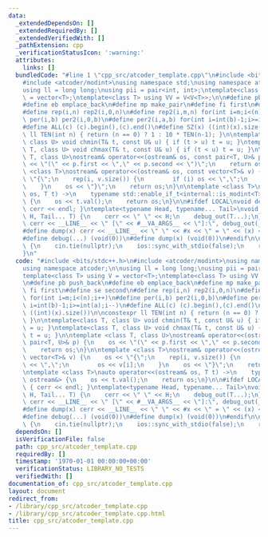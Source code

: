 ```yaml
---
data:
  _extendedDependsOn: []
  _extendedRequiredBy: []
  _extendedVerifiedWith: []
  _pathExtension: cpp
  _verificationStatusIcon: ':warning:'
  attributes:
    links: []
  bundledCode: "#line 1 \"cpp_src/atcoder_template.cpp\"\n#include <bits/stdc++.h>\n\
    #include <atcoder/modint>\nusing namespace std;\nusing namespace atcoder;\n\n\
    using ll = long long;\nusing pii = pair<int, int>;\ntemplate<class T> using V\
    \ = vector<T>;\ntemplate<class T> using VV = V<V<T>>;\n\n#define pb push_back\n\
    #define eb emplace_back\n#define mp make_pair\n#define fi first\n#define se second\n\
    #define rep(i,n) rep2(i,0,n)\n#define rep2(i,m,n) for(int i=m;i<(n);i++)\n#define\
    \ per(i,b) per2(i,0,b)\n#define per2(i,a,b) for(int i=int(b)-1;i>=int(a);i--)\n\
    #define ALL(c) (c).begin(),(c).end()\n#define SZ(x) ((int)(x).size())\n\nconstexpr\
    \ ll TEN(int n) { return (n == 0) ? 1 : 10 * TEN(n-1); }\n\ntemplate<class T,\
    \ class U> void chmin(T& t, const U& u) { if (t > u) t = u; }\ntemplate<class\
    \ T, class U> void chmax(T& t, const U& u) { if (t < u) t = u; }\n\ntemplate <class\
    \ T, class U>\nostream& operator<<(ostream& os, const pair<T, U>& p) {\n    os\
    \ << \"(\" << p.first << \",\" << p.second << \")\";\n    return os;\n}\n\ntemplate\
    \ <class T>\nostream& operator<<(ostream& os, const vector<T>& v) {\n    os <<\
    \ \"{\";\n    rep(i, v.size()) {\n        if (i) os << \",\";\n        os << v[i];\n\
    \    }\n    os << \"}\";\n    return os;\n}\n\ntemplate <class T>\nauto operator<<(ostream&\
    \ os, T t) ->\n    typename std::enable_if_t<internal::is_modint<T>::value, ostream&>\
    \ {\n    os << t.val();\n    return os;\n}\n\n#ifdef LOCAL\nvoid debug_out() {\
    \ cerr << endl; }\ntemplate<typename Head, typename... Tail>\nvoid debug_out(Head\
    \ H, Tail... T) {\n    cerr << \" \" << H;\n    debug_out(T...);\n}\n#define debug(...)\
    \ cerr << __LINE__ << \" [\" << #__VA_ARGS__ << \"]:\", debug_out(__VA_ARGS__)\n\
    #define dump(x) cerr << __LINE__ << \" \" << #x << \" = \" << (x) << endl\n#else\n\
    #define debug(...) (void(0))\n#define dump(x) (void(0))\n#endif\n\nint main()\
    \ {\n    cin.tie(nullptr);\n    ios::sync_with_stdio(false);\n    return 0;\n\
    }\n"
  code: "#include <bits/stdc++.h>\n#include <atcoder/modint>\nusing namespace std;\n\
    using namespace atcoder;\n\nusing ll = long long;\nusing pii = pair<int, int>;\n\
    template<class T> using V = vector<T>;\ntemplate<class T> using VV = V<V<T>>;\n\
    \n#define pb push_back\n#define eb emplace_back\n#define mp make_pair\n#define\
    \ fi first\n#define se second\n#define rep(i,n) rep2(i,0,n)\n#define rep2(i,m,n)\
    \ for(int i=m;i<(n);i++)\n#define per(i,b) per2(i,0,b)\n#define per2(i,a,b) for(int\
    \ i=int(b)-1;i>=int(a);i--)\n#define ALL(c) (c).begin(),(c).end()\n#define SZ(x)\
    \ ((int)(x).size())\n\nconstexpr ll TEN(int n) { return (n == 0) ? 1 : 10 * TEN(n-1);\
    \ }\n\ntemplate<class T, class U> void chmin(T& t, const U& u) { if (t > u) t\
    \ = u; }\ntemplate<class T, class U> void chmax(T& t, const U& u) { if (t < u)\
    \ t = u; }\n\ntemplate <class T, class U>\nostream& operator<<(ostream& os, const\
    \ pair<T, U>& p) {\n    os << \"(\" << p.first << \",\" << p.second << \")\";\n\
    \    return os;\n}\n\ntemplate <class T>\nostream& operator<<(ostream& os, const\
    \ vector<T>& v) {\n    os << \"{\";\n    rep(i, v.size()) {\n        if (i) os\
    \ << \",\";\n        os << v[i];\n    }\n    os << \"}\";\n    return os;\n}\n\
    \ntemplate <class T>\nauto operator<<(ostream& os, T t) ->\n    typename std::enable_if_t<internal::is_modint<T>::value,\
    \ ostream&> {\n    os << t.val();\n    return os;\n}\n\n#ifdef LOCAL\nvoid debug_out()\
    \ { cerr << endl; }\ntemplate<typename Head, typename... Tail>\nvoid debug_out(Head\
    \ H, Tail... T) {\n    cerr << \" \" << H;\n    debug_out(T...);\n}\n#define debug(...)\
    \ cerr << __LINE__ << \" [\" << #__VA_ARGS__ << \"]:\", debug_out(__VA_ARGS__)\n\
    #define dump(x) cerr << __LINE__ << \" \" << #x << \" = \" << (x) << endl\n#else\n\
    #define debug(...) (void(0))\n#define dump(x) (void(0))\n#endif\n\nint main()\
    \ {\n    cin.tie(nullptr);\n    ios::sync_with_stdio(false);\n    return 0;\n}"
  dependsOn: []
  isVerificationFile: false
  path: cpp_src/atcoder_template.cpp
  requiredBy: []
  timestamp: '1970-01-01 00:00:00+00:00'
  verificationStatus: LIBRARY_NO_TESTS
  verifiedWith: []
documentation_of: cpp_src/atcoder_template.cpp
layout: document
redirect_from:
- /library/cpp_src/atcoder_template.cpp
- /library/cpp_src/atcoder_template.cpp.html
title: cpp_src/atcoder_template.cpp
---
```

